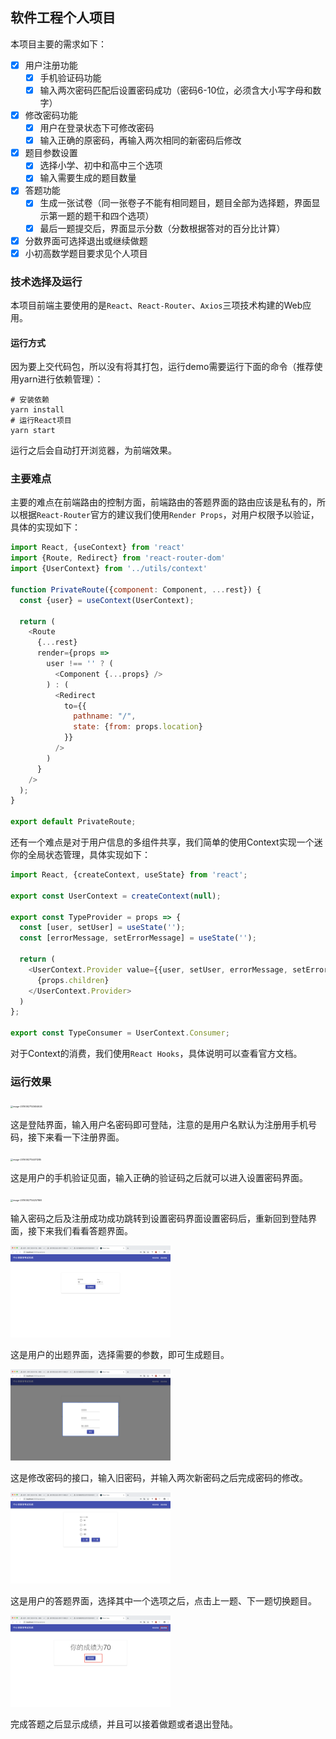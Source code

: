 ## 软件工程个人项目

本项目主要的需求如下：

- [x] 用户注册功能
  - [x] 手机验证码功能
  - [x] 输入两次密码匹配后设置密码成功（密码6-10位，必须含大小写字母和数字）
- [x] 修改密码功能
  - [x] 用户在登录状态下可修改密码
  - [x] 输入正确的原密码，再输入两次相同的新密码后修改
- [x] 题目参数设置
  - [x] 选择小学、初中和高中三个选项
  - [x] 输入需要生成的题目数量
- [x] 答题功能
  - [x] 生成一张试卷（同一张卷子不能有相同题目，题目全部为选择题，界面显示第一题的题干和四个选项）
  - [x] 最后一题提交后，界面显示分数（分数根据答对的百分比计算）
- [x] 分数界面可选择退出或继续做题
- [x] 小初高数学题目要求见个人项目

### 技术选择及运行

本项目前端主要使用的是`React`、`React-Router`、`Axios`三项技术构建的Web应用。

#### 运行方式

因为要上交代码包，所以没有将其打包，运行demo需要运行下面的命令（推荐使用yarn进行依赖管理）：

```shell
# 安装依赖
yarn install
# 运行React项目
yarn start
```

运行之后会自动打开浏览器，为前端效果。

### 主要难点

主要的难点在前端路由的控制方面，前端路由的答题界面的路由应该是私有的，所以根据`React-Router`官方的建议我们使用`Render Props`，对用户权限予以验证，具体的实现如下：

```js
import React, {useContext} from 'react'
import {Route, Redirect} from 'react-router-dom'
import {UserContext} from '../utils/context'

function PrivateRoute({component: Component, ...rest}) {
  const {user} = useContext(UserContext);

  return (
    <Route
      {...rest}
      render={props =>
        user !== '' ? (
          <Component {...props} />
        ) : (
          <Redirect
            to={{
              pathname: "/",
              state: {from: props.location}
            }}
          />
        )
      }
    />
  );
}

export default PrivateRoute;
```

还有一个难点是对于用户信息的多组件共享，我们简单的使用Context实现一个迷你的全局状态管理，具体实现如下：

```js
import React, {createContext, useState} from 'react';

export const UserContext = createContext(null);

export const TypeProvider = props => {
  const [user, setUser] = useState('');
  const [errorMessage, setErrorMessage] = useState('');

  return (
    <UserContext.Provider value={{user, setUser, errorMessage, setErrorMessage}}>
      {props.children}
    </UserContext.Provider>
  )
};

export const TypeConsumer = UserContext.Consumer;
```

对于Context的消费，我们使用`React Hooks`，具体说明可以查看官方文档。

### 运行效果

<img src="./img/image-20190927153604626.png" alt="image-20190927153604626" style="zoom: 25%;" />

这是登陆界面，输入用户名密码即可登陆，注意的是用户名默认为注册用手机号码，接下来看一下注册界面。

<img src="./img/image-20190927153944584.png" alt="image-20190927154011285" style="zoom:25%;" />

这是用户的手机验证见面，输入正确的验证码之后就可以进入设置密码界面。

<img src="./img/image-20190927154257869.png" alt="image-20190927154257869" style="zoom:25%;" />

输入密码之后及注册成功成功跳转到设置密码界面设置密码后，重新回到登陆界面，接下来我们看看答题界面。

<img src="./img/image-20190927155342487.png" alt="image-20190927155342487" style="zoom:25%;" />

这是用户的出题界面，选择需要的参数，即可生成题目。

<img src="./img/image-20190927155407876.png" alt="image-20190927155407876" style="zoom:25%;" />

这是修改密码的接口，输入旧密码，并输入两次新密码之后完成密码的修改。

<img src="./img/image-20190927155434843.png" alt="image-20190927155434843" style="zoom:25%;" />

这是用户的答题界面，选择其中一个选项之后，点击上一题、下一题切换题目。

<img src="./img/image-20190927155525641.png" alt="image-20190927155525641" style="zoom:25%;" />

完成答题之后显示成绩，并且可以接着做题或者退出登陆。